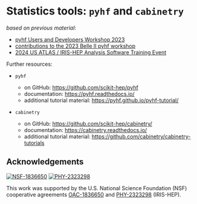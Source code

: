 # Statistics tools: `pyhf` and `cabinetry`

_based on previous material_:
   - [pyhf Users and Developers Workshop 2023](https://indico.cern.ch/event/1294577/)
   - [contributions to the 2023 Belle II pyhf workshop](https://indico.belle2.org/event/8470/)
   - [2024 US ATLAS / IRIS-HEP Analysis Software Training Event](https://indico.cern.ch/event/1376945/)

Further resources:
- `pyhf`
    - on GitHub: https://github.com/scikit-hep/pyhf
    - documentation: https://pyhf.readthedocs.io/
    - additional tutorial material: https://pyhf.github.io/pyhf-tutorial/

- `cabinetry`
    - on GitHub: https://github.com/scikit-hep/cabinetry/
    - documentation: https://cabinetry.readthedocs.io/
    - additional tutorial material: https://github.com/cabinetry/cabinetry-tutorials

## Acknowledgements

[![NSF-1836650](https://img.shields.io/badge/NSF-1836650-blue.svg)](https://nsf.gov/awardsearch/showAward?AWD_ID=1836650)
[![PHY-2323298](https://img.shields.io/badge/PHY-2323298-blue.svg)](https://nsf.gov/awardsearch/showAward?AWD_ID=2323298)

This work was supported by the U.S. National Science Foundation (NSF) cooperative agreements [OAC-1836650](https://nsf.gov/awardsearch/showAward?AWD_ID=1836650) and [PHY-2323298](https://nsf.gov/awardsearch/showAward?AWD_ID=2323298) (IRIS-HEP).
